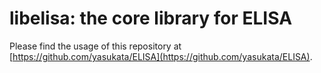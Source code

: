 # libelisa: the core library for ELISA

Please find the usage of this repository at [https://github.com/yasukata/ELISA](https://github.com/yasukata/ELISA).

